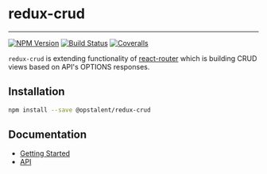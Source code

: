 # redux-crud
---
[![NPM Version](https://img.shields.io/npm/v/@opstalent/redux-crud.svg?style=flat)](https://www.npmjs.com/package/@opstalent/redux-crud)
[![Build Status](https://img.shields.io/travis/opstalent/redux-crud.svg?style=flat)](https://travis-ci.org/opstalent/redux-crud)
[![Coveralls](https://img.shields.io/coveralls/opstalent/redux-crud.svg?style=flat)](https://coveralls.io/github/opstalent/redux-crud)

`redux-crud` is extending functionality of [react-router](https://github.com/ReactTraining/react-router)
which is building CRUD views based on API's OPTIONS responses.

## Installation

```sh
npm install --save @opstalent/redux-crud
```

## Documentation

* [Getting Started](docs/gettingStarted.md)
* [API](docs/api/)
